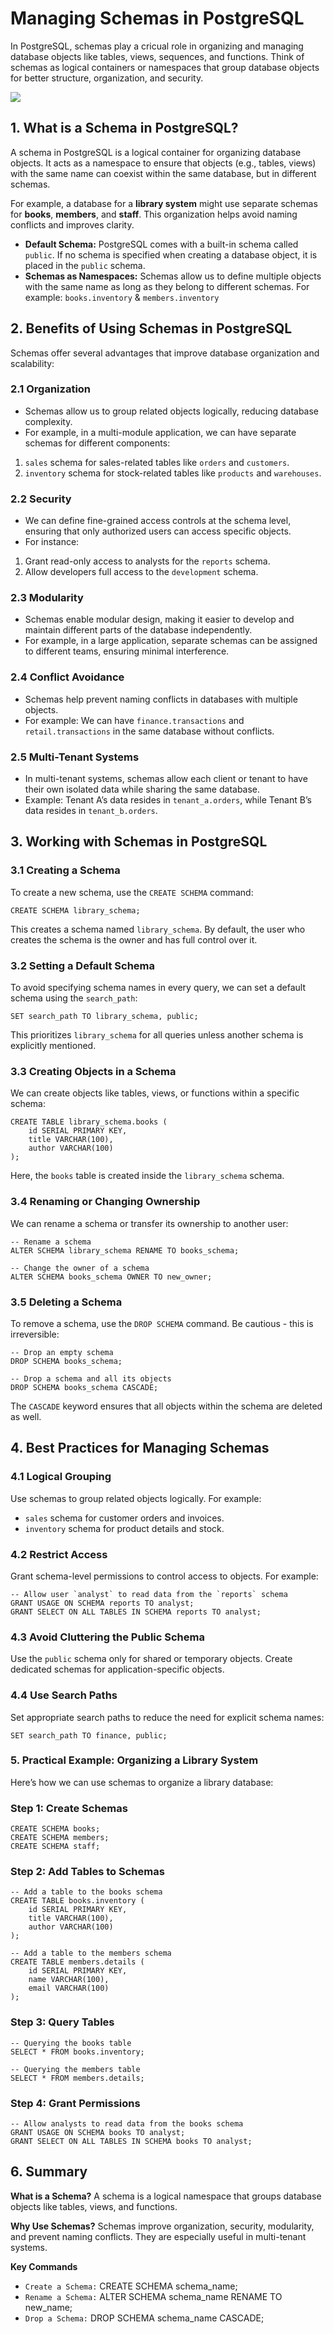 # Managing Schemas in PostgreSQL
In PostgreSQL, schemas play a cricual role in organizing and managing database objects like tables, views, sequences, and functions. Think of schemas as logical containers or namespaces that group database objects for better structure, organization, and security. 

[![](https://markdown-videos-api.jorgenkh.no/youtube/cfEPGOry4fo)](https://youtu.be/cfEPGOry4fo)

## 1. What is a Schema in PostgreSQL?
A schema in PostgreSQL is a logical container for organizing database objects. It acts as a namespace to ensure that objects (e.g., tables, views) with the same name can coexist within the same database, but in different schemas.

For example, a database for a **library system** might use separate schemas for **books**, **members**, and **staff**. This organization helps avoid naming conflicts and improves clarity.
* **Default Schema:** PostgreSQL comes with a built-in schema called `public`. If no schema is specified when creating a database object, it is placed in the `public` schema.
* **Schemas as Namespaces:** Schemas allow us to define multiple objects with the same name as long as they belong to different schemas. For example: `books.inventory` & `members.inventory`

## 2. Benefits of Using Schemas in PostgreSQL
Schemas offer several advantages that improve database organization and scalability:
### 2.1 Organization
* Schemas allow us to group related objects logically, reducing database complexity.
* For example, in a multi-module application, we can have separate schemas for different components:
1. `sales` schema for sales-related tables like `orders` and `customers`.
2. `inventory` schema for stock-related tables like `products` and `warehouses`.

### 2.2 Security
* We can define fine-grained access controls at the schema level, ensuring that only authorized users can access specific objects.
* For instance:
1. Grant read-only access to analysts for the `reports` schema.
2. Allow developers full access to the `development` schema.

### 2.3 Modularity
* Schemas enable modular design, making it easier to develop and maintain different parts of the database independently.
* For example, in a large application, separate schemas can be assigned to different teams, ensuring minimal interference.

### 2.4 Conflict Avoidance
* Schemas help prevent naming conflicts in databases with multiple objects.
* For example: We can have `finance.transactions` and `retail.transactions` in the same database without conflicts.
### 2.5 Multi-Tenant Systems
* In multi-tenant systems, schemas allow each client or tenant to have their own isolated data while sharing the same database.
* Example: Tenant A’s data resides in `tenant_a.orders`, while Tenant B’s data resides in `tenant_b.orders`.

## 3. Working with Schemas in PostgreSQL
### 3.1 Creating a Schema
To create a new schema, use the `CREATE SCHEMA` command:
```
CREATE SCHEMA library_schema;
```
This creates a schema named `library_schema`. By default, the user who creates the schema is the owner and has full control over it.

### 3.2 Setting a Default Schema
To avoid specifying schema names in every query, we can set a default schema using the `search_path`:
```
SET search_path TO library_schema, public;
```
This prioritizes `library_schema` for all queries unless another schema is explicitly mentioned.

### 3.3 Creating Objects in a Schema
We can create objects like tables, views, or functions within a specific schema:
```
CREATE TABLE library_schema.books (
    id SERIAL PRIMARY KEY,
    title VARCHAR(100),
    author VARCHAR(100)
);
```
Here, the `books` table is created inside the `library_schema` schema.

### 3.4 Renaming or Changing Ownership
We can rename a schema or transfer its ownership to another user:
```
-- Rename a schema
ALTER SCHEMA library_schema RENAME TO books_schema;

-- Change the owner of a schema
ALTER SCHEMA books_schema OWNER TO new_owner;
```

### 3.5 Deleting a Schema
To remove a schema, use the `DROP SCHEMA` command. Be cautious - this is irreversible:
```
-- Drop an empty schema
DROP SCHEMA books_schema;

-- Drop a schema and all its objects
DROP SCHEMA books_schema CASCADE;
```
The `CASCADE` keyword ensures that all objects within the schema are deleted as well.

## 4. Best Practices for Managing Schemas
### 4.1 Logical Grouping
Use schemas to group related objects logically. For example:
* `sales` schema for customer orders and invoices.
* `inventory` schema for product details and stock.

### 4.2 Restrict Access
Grant schema-level permissions to control access to objects. For example:
```
-- Allow user `analyst` to read data from the `reports` schema
GRANT USAGE ON SCHEMA reports TO analyst;
GRANT SELECT ON ALL TABLES IN SCHEMA reports TO analyst;
```

### 4.3 Avoid Cluttering the Public Schema
Use the `public` schema only for shared or temporary objects. Create dedicated schemas for application-specific objects.

### 4.4 Use Search Paths
Set appropriate search paths to reduce the need for explicit schema names:
```
SET search_path TO finance, public;
```

### 5. Practical Example: Organizing a Library System
Here’s how we can use schemas to organize a library database:
### Step 1: Create Schemas
```
CREATE SCHEMA books;
CREATE SCHEMA members;
CREATE SCHEMA staff;
```

### Step 2: Add Tables to Schemas
```
-- Add a table to the books schema
CREATE TABLE books.inventory (
    id SERIAL PRIMARY KEY,
    title VARCHAR(100),
    author VARCHAR(100)
);

-- Add a table to the members schema
CREATE TABLE members.details (
    id SERIAL PRIMARY KEY,
    name VARCHAR(100),
    email VARCHAR(100)
);
```

### Step 3: Query Tables
```
-- Querying the books table
SELECT * FROM books.inventory;

-- Querying the members table
SELECT * FROM members.details;
```

### Step 4: Grant Permissions
```
-- Allow analysts to read data from the books schema
GRANT USAGE ON SCHEMA books TO analyst;
GRANT SELECT ON ALL TABLES IN SCHEMA books TO analyst;
```

## 6. Summary
**What is a Schema?**
A schema is a logical namespace that groups database objects like tables, views, and functions.

**Why Use Schemas?**
Schemas improve organization, security, modularity, and prevent naming conflicts. They are especially useful in multi-tenant systems.

**Key Commands**
* `Create a Schema:` CREATE SCHEMA schema_name;
* `Rename a Schema:` ALTER SCHEMA schema_name RENAME TO new_name;
* `Drop a Schema:` DROP SCHEMA schema_name CASCADE;
